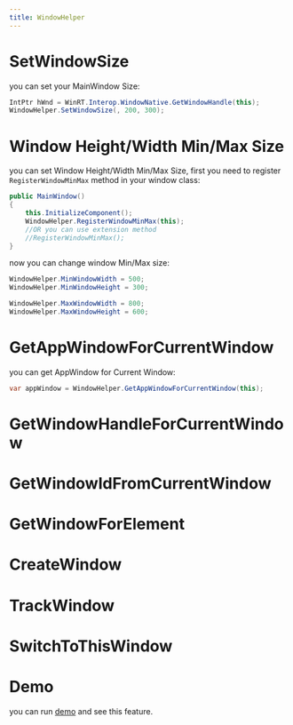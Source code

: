 ```yaml
---
title: WindowHelper
---
```


# SetWindowSize
you can set your MainWindow Size:
```cs
IntPtr hWnd = WinRT.Interop.WindowNative.GetWindowHandle(this);
WindowHelper.SetWindowSize(, 200, 300);
```

# Window Height/Width Min/Max Size
you can set Window Height/Width Min/Max Size, first you need to register `RegisterWindowMinMax` method in your window class:

```cs
public MainWindow()
{
    this.InitializeComponent();
    WindowHelper.RegisterWindowMinMax(this);
    //OR you can use extension method
    //RegisterWindowMinMax();
}
```
now you can change window Min/Max size:
```cs
WindowHelper.MinWindowWidth = 500;
WindowHelper.MinWindowHeight = 300;

WindowHelper.MaxWindowWidth = 800;
WindowHelper.MaxWindowHeight = 600;
```

# GetAppWindowForCurrentWindow
you can get AppWindow for Current Window:
```cs
var appWindow = WindowHelper.GetAppWindowForCurrentWindow(this);
```

# GetWindowHandleForCurrentWindow

# GetWindowIdFromCurrentWindow

# GetWindowForElement

# CreateWindow

# TrackWindow

# SwitchToThisWindow

# Demo
you can run [demo](https://github.com/ghost1372/SettingsUI) and see this feature.
